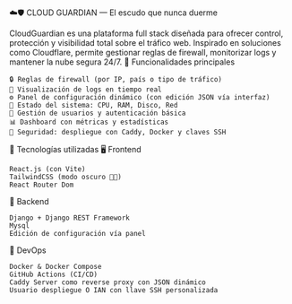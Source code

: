 ☁️🛡️ CLOUD GUARDIAN — El escudo que nunca duerme

CloudGuardian es una plataforma full stack diseñada para ofrecer control, protección y visibilidad total sobre el tráfico web. Inspirado en soluciones como Cloudflare, permite gestionar reglas de firewall, monitorizar logs y mantener la nube segura 24/7.
🚀 Funcionalidades principales

    🔒 Reglas de firewall (por IP, país o tipo de tráfico)
    📄 Visualización de logs en tiempo real
    ⚙️ Panel de configuración dinámico (con edición JSON vía interfaz)
    🧠 Estado del sistema: CPU, RAM, Disco, Red
    👤 Gestión de usuarios y autenticación básica
    📊 Dashboard con métricas y estadísticas
    🔐 Seguridad: despliegue con Caddy, Docker y claves SSH

🧪 Tecnologías utilizadas
🖥️ Frontend

    React.js (con Vite)
    TailwindCSS (modo oscuro 🔴🖤)
    React Router Dom

🧠 Backend

    Django + Django REST Framework
    Mysql
    Edición de configuración vía panel

🔧 DevOps

    Docker & Docker Compose
    GitHub Actions (CI/CD)
    Caddy Server como reverse proxy con JSON dinámico
    Usuario despliegue O IAN con llave SSH personalizada
